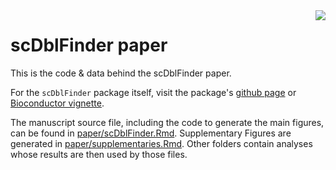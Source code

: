 <img align="right" style="margin-left: 30px; margin-bottom: 30px;" src="https://github.com/plger/scDblFinder/blob/master/inst/docs/sticker.svg"/>

# scDblFinder paper

This is the code & data behind the scDblFinder paper.

For the `scDblFinder` package itself, visit the package's [github page](https://github.com/plger/scDblFinder) or 
[Bioconductor vignette](https://bioconductor.org/packages/release/bioc/vignettes/scDblFinder/inst/doc/scDblFinder.html).

The manuscript source file, including the code to generate the main figures, can be found in [paper/scDblFinder.Rmd](paper/scDblFinder.Rmd).
Supplementary Figures are generated in [paper/supplementaries.Rmd](paper/supplementaries.Rmd).
Other folders contain analyses whose results are then used by those files.
